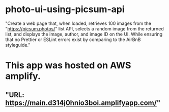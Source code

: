 # photo-ui-using-picsum-api

"Create a web page that, when loaded, retrieves 100 images from the "https://picsum.photos/" list API, selects a random image from the returned list, and displays the image, author, and image ID on the UI. While ensuring that no Prettier or ESLint errors exist by comparing to the AirBnB styleguide."

# This app was hosted on AWS amplify.
## "URL: https://main.d314j0hnio3boi.amplifyapp.com/"
